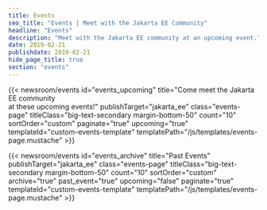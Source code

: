 ```yaml
---
title: Events
seo_title: "Events | Meet with the Jakarta EE Community"
headline: "Events"
description: "Meet with the Jakarta EE community at an upcoming event."
date: 2019-02-21
publishdate: 2019-02-21
hide_page_title: true
section: "events"
---
```


{{< newsroom/events
      id="events_upcoming"
      title="Come meet the Jakarta EE community <br>at these upcoming events!"
      publishTarget="jakarta_ee"
      class="events-page"
      titleClass="big-text-secondary margin-bottom-50"
      count="10"
      sortOrder="custom"
      paginate="true"
      upcoming="true"
      templateId="custom-events-template"
      templatePath="/js/templates/events-page.mustache" >}}

{{< newsroom/events
      id="events_archive"
      title="Past Events"
      publishTarget="jakarta_ee"
      class="events-page"
      titleClass="big-text-secondary margin-bottom-50"
      count="10"
      sortOrder="custom"
      archive="true"
      past_event="true"
      upcoming="false"
      paginate="true"
      templateId="custom-events-template"
      templatePath="/js/templates/events-page.mustache" >}}
